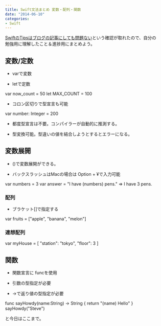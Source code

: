 ```yaml
---
title: Swift文法まとめ 変数・配列・関数
date: "2014-06-10"
categories: 
- Swift
---
```


[SwiftのTipsはブログの記事にしても問題ない](http://www.vagrantup.jp/entry/2014/06/10/003424)という確認が取れたので、自分の勉強用に理解したこと＆進捗用にまとめよう。


## 変数/定数



*  varで変数


*  letで定数


var now_count = 50
let MAX_COUNT = 100


*  コロン区切りで型宣言も可能


var number: Integer = 200


*  都度型宣言は不要。コンパイラーが自動的に推測する。


*  型変換可能。型違いの値を結合しようとするとエラーになる。


## 変数展開



*  \()で変数展開ができる。


*  バックスラッシュはMacの場合は
Option + ¥で入力可能


var numbers = 3
var answer = "I have (numbers) pens."  => I have 3 pens.


### 配列



*  ブラケット[]で指定する


var fruits = ["apple", "banana", "melon"]


### 連想配列



var myHouse = [
    "station": "tokyo",
    "floor": 3
]


## 関数



*  関数宣言に
funcを使用


*  引数の型指定が必要


*  ->で返り値の型指定が必要


func sayHowdy(name:String) -> String {
    return "(name) Hello"
}
sayHowdy("Steve")

と今日はここまで。